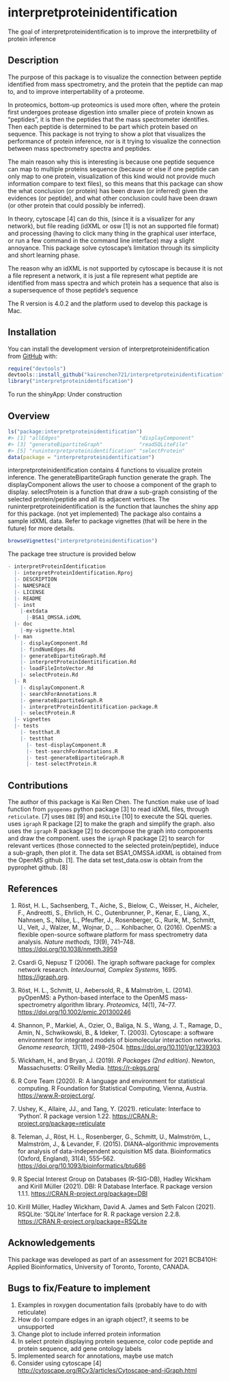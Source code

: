 
<!-- README.md is generated from README.Rmd. Please edit that file -->

# interpretproteinidentification

<!-- badges: start -->
<!-- badges: end -->

The goal of interpretproteinidentification is to improve the
interpretbility of protein inference

<!-- You'll still need to render `README.Rmd` regularly, to keep `README.md` up-to-date. `devtools::build_readme()` is handy for this. You could also use GitHub Actions to re-render `README.Rmd` every time you push. An example workflow can be found here: <https://github.com/r-lib/actions/tree/v1/examples>. -->
<!-- You can also embed plots, for example: -->
<!-- In that case, don't forget to commit and push the resulting figure files, so they display on GitHub and CRAN. -->

## Description

The purpose of this package is to visualize the connection between
peptide identified from mass spectrometry, and the protein that the
peptide can map to, and to improve interpertability of a proteome.

In proteomics, bottom-up proteomics is used more often, where the
protein first undergoes protease digestion into smaller piece of protein
known as “peptides”, it is then the peptides that the mass spectrometer
identifies. Then each peptide is determined to be part which protein
based on sequence. This package is not trying to show a plot that
visualizes the performance of protein inference, nor is it trying to
visualize the connection between mass spectrometry spectra and peptides.

The main reason why this is interesting is because one peptide sequence
can map to multiple proteins sequence (because or else if one peptide
can only map to one protein, visualization of this kind would not
provide much information compare to text files), so this means that this
package can show the what conclusion (or protein) has been drawn (or
inferred) given the evidences (or peptide), and what other conclusion
could have been drawn (or other protein that could possibly be
inferred).

In theory, cytoscape \[4\] can do this, (since it is a visualizer for
any network), but file reading (idXML or osw \[1\] is not an supported
file format) and processing (having to click many thing in the graphical
user interface, or run a few command in the command line interface) may
a slight annoyance. This package solve cytoscape’s limitation through
its simplicity and short learning phase.

The reason why an idXML is not supported by cytoscape is because it is
not a file represent a network, it is just a file represent what peptide
are identified from mass spectra and which protein has a sequence that
also is a supersequence of those peptide’s sequence

The R version is 4.0.2 and the platform used to develop this package is
Mac.

## Installation

You can install the development version of
interpretproteinidentification from [GitHub](https://github.com/) with:

``` r
require("devtools")
devtools::install_github("kairenchen721/interpretproteinidentification", build_vignettes = TRUE)
library("interpretproteinidentification")
```

To run the shinyApp: Under construction

## Overview

``` r
ls("package:interpretproteinidentification")
#> [1] "allEdges"                          "displayComponent"                 
#> [3] "generateBipartiteGraph"            "readSQLiteFile"                   
#> [5] "runinterpretproteinidentification" "selectProtein"
data(package = "interpretproteinidentification")
```

interpretproteinidentification contains 4 functions to visualize protein
inference. The generateBipartiteGraph function generate the graph. The
displayComponent allows the user to choose a component of the graph to
display. selectProtein is a function that draw a sub-graph consisting of
the selected protein/peptide and all its adjacent vertices. The
runinterpretproteinidentification is the function that launches the
shiny app for this package. (not yet implemented) The package also
contains a sample idXML data. Refer to package vignettes (that will be
here in the future) for more details.

``` r
browseVignettes("interpretproteinidentification")
```

The package tree structure is provided below

``` r
- interpretProteinIdentification
  |- interpretProteinIdentification.Rproj
  |- DESCRIPTION
  |- NAMESPACE
  |- LICENSE
  |- README
  |- inst
    |-extdata
      |-BSA1_OMSSA.idXML
  |- doc
    |-my-vignette.html
  |- man
    |- displayComponent.Rd
    |- findNumEdges.Rd
    |- generateBipartiteGraph.Rd
    |- interpretProteinIdentitification.Rd
    |- loadFileIntoVector.Rd
    |- selectProtein.Rd
  |- R
    |- displayComponent.R
    |- searchForAnnotations.R
    |- generateBipartiteGraph.R
    |- interpretProteinIdentitification-package.R
    |- selectProtein.R
  |- vignettes
  |- tests
    |- testthat.R
    |- testthat
      |- test-displayComponent.R
      |- test-searchForAnnotations.R
      |- test-generateBipartiteGraph.R
      |- test-selectProtein.R
```

## Contributions

The author of this package is Kai Ren Chen. The function make use of
load function from `pyopenms` python package \[3\] to read idXML files,
through `reticulate`. \[7\] uses `DBI` \[9\] and `RSQLite` \[10\] to
execute the SQL queries. uses `igraph` R package \[2\] to make the graph
and simplify the graph. also uses the `igraph` R package \[2\] to
decompose the graph into components and draw the component. uses the
`igraph` R package \[2\] to search for relevant vertices (those
connected to the selected protein/peptide), induce a sub-graph, then
plot it. The data set BSA1_OMSSA.idXML is obtained from the OpenMS
github. \[1\]. The data set test_data.osw is obtain from the pyprophet
github. \[8\]

## References

1.  Röst, H. L., Sachsenberg, T., Aiche, S., Bielow, C., Weisser, H.,
    Aicheler, F., Andreotti, S., Ehrlich, H. C., Gutenbrunner, P.,
    Kenar, E., Liang, X., Nahnsen, S., Nilse, L., Pfeuffer, J.,
    Rosenberger, G., Rurik, M., Schmitt, U., Veit, J., Walzer, M.,
    Wojnar, D., … Kohlbacher, O. (2016). OpenMS: a flexible open-source
    software platform for mass spectrometry data analysis. *Nature
    methods, 13*(9), 741–748. <https://doi.org/10.1038/nmeth.3959>

2.  Csardi G, Nepusz T (2006). The igraph software package for complex
    network research. *InterJournal, Complex Systems,* 1695.
    <https://igraph.org>.

3.  Röst, H. L., Schmitt, U., Aebersold, R., & Malmström, L. (2014).
    pyOpenMS: a Python-based interface to the OpenMS mass-spectrometry
    algorithm library. *Proteomics, 14*(1), 74–77.
    <https://doi.org/10.1002/pmic.201300246>

4.  Shannon, P., Markiel, A., Ozier, O., Baliga, N. S., Wang, J. T.,
    Ramage, D., Amin, N., Schwikowski, B., & Ideker, T. (2003).
    Cytoscape: a software environment for integrated models of
    biomolecular interaction networks. *Genome research, 13*(11),
    2498–2504. <https://doi.org/10.1101/gr.1239303>

5.  Wickham, H., and Bryan, J. (2019). *R Packages (2nd edition)*.
    Newton, Massachusetts: O’Reilly Media. <https://r-pkgs.org/>

6.  R Core Team (2020). R: A language and environment for statistical
    computing. R Foundation for Statistical Computing, Vienna, Austria.
    <https://www.R-project.org/>.

7.  Ushey, K., Allaire, JJ., and Tang, Y. (2021). reticulate: Interface
    to ‘Python’. R package version 1.22.
    <https://CRAN.R-project.org/package=reticulate>

8.  Teleman, J., Röst, H. L., Rosenberger, G., Schmitt, U., Malmström,
    L., Malmström, J., & Levander, F. (2015). DIANA–algorithmic
    improvements for analysis of data-independent acquisition MS data.
    Bioinformatics (Oxford, England), 31(4), 555–562.
    <https://doi.org/10.1093/bioinformatics/btu686>

9.  R Special Interest Group on Databases (R-SIG-DB), Hadley Wickham and
    Kirill Müller (2021). DBI: R Database Interface. R package version
    1.1.1. <https://CRAN.R-project.org/package=DBI>

10. Kirill Müller, Hadley Wickham, David A. James and Seth Falcon
    (2021). RSQLite: ‘SQLite’ Interface for R. R package version 2.2.8.
    <https://CRAN.R-project.org/package=RSQLite>

## Acknowledgements

This package was developed as part of an assessment for 2021 BCB410H:
Applied Bioinformatics, University of Toronto, Toronto, CANADA.

## Bugs to fix/Feature to implement

1.  Examples in roxygen documentation fails (probably have to do with
    reticulate)
2.  How do I compare edges in an igraph object?, it seems to be
    unsupported
3.  Change plot to include inferred protein information
4.  In select protein displaying protein sequence, color code peptide
    and protein sequence, add gene ontology labels
5.  Implemented search for annotations, maybe use match
6.  Consider using cytoscape \[4\]
    <http://cytoscape.org/RCy3/articles/Cytoscape-and-iGraph.html>
